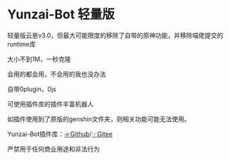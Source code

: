# Yunzai-Bot 轻量版
轻量版云崽v3.0，但最大可能限度的移除了自带的原神功能，并移除喵佬提交的runtime库

大小不到1M，一秒克隆

会用的都会用，不会用的我也没办法

自带0plugin，0js

可使用插件库的插件丰富机器人

如插件使用到了原版的genshin文件夹，则相关功能可能无法使用。

Yunzai-Bot插件库：[☞Github](https://github.com/yhArcadia/Yunzai-Bot-plugins-index)/[☞Gitee](https://gitee.com/yhArcadia/Yunzai-Bot-plugins-index)

严禁用于任何商业用途和非法行为
